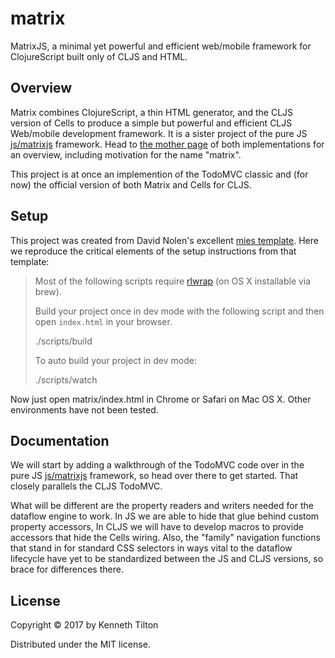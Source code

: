 # matrix

MatrixJS, a minimal yet powerful and efficient web/mobile framework for ClojureScript built only of CLJS and HTML.

## Overview

Matrix combines ClojureScript, a thin HTML generator, and the CLJS version of Cells to produce a simple but powerful and efficient CLJS Web/mobile development framework. It is a sister project of the pure JS [js/matrixjs](https://github.com/kennytilton/MatrixJS/tree/master/js/matrixjs) framework. Head to [the mother page](https://github.com/kennytilton/MatrixJS) of both implementations for an overview, including motivation for the name "matrix".

This project is at once an implemention of the TodoMVC classic and (for now) the official version of both Matrix and Cells for CLJS.

## Setup 

This project was created from David Nolen's excellent [mies template](https://github.com/swannodette/mies). Here we reproduce the critical elements of the setup instructions from that template:

> Most of the following scripts require [rlwrap](http://utopia.knoware.nl/~hlub/uck/rlwrap/) (on OS X installable via brew).
>
> Build your project once in dev mode with the following script and then open `index.html` in your browser.
>
>    ./scripts/build
>
> To auto build your project in dev mode:
>
>    ./scripts/watch

Now just open matrix/index.html in Chrome or Safari on Mac OS X. Other environments have not been tested.

## Documentation

We will start by adding a walkthrough of the TodoMVC code over in the pure JS [js/matrixjs](https://github.com/kennytilton/MatrixJS/tree/master/js/matrixjs) framework, so head over there to get started. That closely parallels the CLJS TodoMVC. 

What will be different are the property readers and writers needed for the dataflow engine to work. In JS we are able to hide that glue behind custom property accessors, In CLJS we will have to develop macros to provide accessors that hide the Cells wiring. Also, the "family" navigation functions that stand in for standard CSS selectors in ways vital to the dataflow lifecycle have yet to be standardized between the JS and CLJS versions, so brace for differences there.

## License

Copyright © 2017 by Kenneth Tilton

Distributed under the MIT license.

